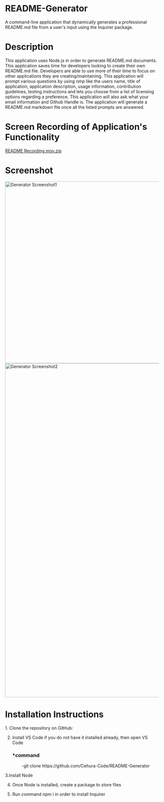 # README-Generator
A command-line application that dynamically generates a professional README.md file from a user's input using the Inquirer package.

<h1>Description</h1>
This application uses Node.js in order to generate README.md documents. This application saves time for developers looking to create their
own README.md file. Developers are able to use more of their time to focus on other applications they are creating/maintaining.
This application will prompt various questions by using nmp like the users name, title of application, application description, usage information, contribution guidelines, testing instructions and lets you choose from a list of licensing options regarding a preference.
This application will also ask what your email information and Github Handle is.
The application will generate a README.md markdown file once all the listed prompts are answered.

<h1>Screen Recording of Application's Functionality</h1>

[README Recording.mov.zip](https://github.com/Cehura-Code/README-Generator/files/12489554/README.Recording.mov.zip)

<h1>Screenshot</h1>
<img width="596" alt="Generator Screenshot1" src="https://github.com/Cehura-Code/README-Generator/assets/134533516/7e9f1e68-6be8-43c9-a29d-1789c8a89301">
<img width="1095" alt="Generator Screenshot2" src="https://github.com/Cehura-Code/README-Generator/assets/134533516/65a86187-3c71-47ff-9385-48dae84fdeed">

<h1>Installation Instructions</h1>
1. Clone the repository on GitHub: 


2. Install VS Code if you do not have it installed already, then open VS Code
     <h3>*command</h3>
    <center>-git clone https://github.com/Cehura-Code/README-Generator</center>

3.Install Node

4. Once Node is installed, create a package to store files

5. Run command npm i in order to install Inquirer






